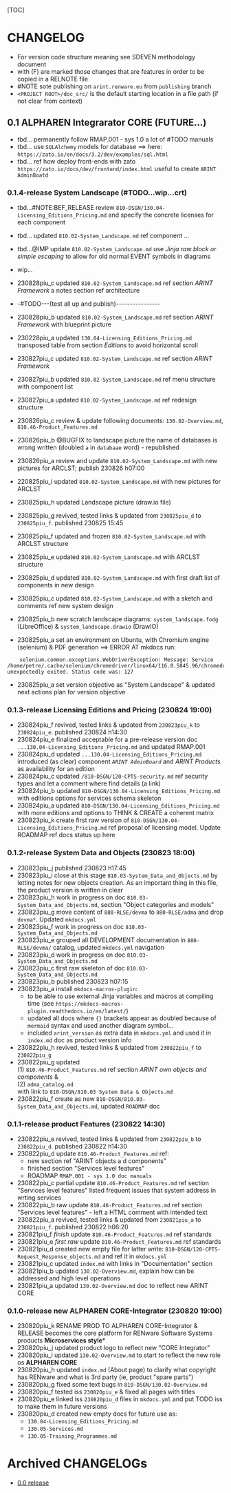 

[TOC]


# CHANGELOG

- For version code structure meaning see SDEVEN methodology document
- with (F) are marked those changes that are features in order to be copied in a RELNOTE file
- #NOTE sote publishing on `arint.renware.eu` from `publishing` branch
- `<PROJECT ROOT>/doc_src/` is the default starting location in a file path (if not clear from context)



## 0.1 ALPHAREN Integrarator CORE (FUTURE...)

* tbd... permanently follow RMAP.001 - sys 1.0 a lot of #TODO manuals
* tbd... use `SQLAlchemy` models for database ==> here: `https://zato.io/en/docs/3.2/dev/examples/sql.html`
* tbd... ref how deploy front-ends with zato `https://zato.io/docs/dev/frontend/index.html` useful to create `ARINT AdminBoatd`





### 0.1.4-release System Landscape (#TODO...wip...crt)

* tbd...#NOTE:BEF_RELEASE review `810-DSGN/130.04-Licensing_Editions_Pricing.md` and specify the concrete licenses for each component
* tbd... updated `810.02-System_Landscape.md` ref component ...
* tbd...@IMP update `810.02-System_Landscape.md` use _Jinja raw block or simple escaping_ to allow for old normal EVENT symbols in diagrams


* wip...

* 230828piu_c updated `810.02-System_Landscape.md` ref section _ARINT Framework_ a notes section ref architecture
* -#TODO---(test all up and publish)----------------

* 230828piu_b updated `810.02-System_Landscape.md` ref section _ARINT Framework_ with blueprint picture
* 230228piu_a updated `130.04-Licensing_Editions_Pricing.md` transposed table from section _Editions_ to avoid horizontal scroll
* 230827piu_c updated `810.02-System_Landscape.md` ref section _ARINT Framework_
* 230827piu_b updated `810.02-System_Landscape.md` ref menu structure with component list
* 230827piu_a updated `810.02-System_Landscape.md` ref redesign structure
* 230826piu_c review & update following documents: `130.02-Overview.md`, `810.46-Product_Features.md`
* 230826piu_b @BUGFIX to landscape picture the name of databases is wrong written (doubled `a` in `databaae` word) - republished
* 230826piu_a review and update `810.02-System_Landscape.md` with new pictures for ARCLST; publish 230826 h07:00
* 220825piu_i updated `810.02-System_Landscape.md` with new pictures for ARCLST
* 230825piu_h updated Landscape picture (draw.io file)
* 230825piu_g revived, tested links & updated from `230825piu_d` to `230825piu_f`. published 230825 15:45
* 230825piu_f updated and frozen `810.02-System_Landscape.md` with ARCLST structure
* 230825piu_e updated `810.02-System_Landscape.md` with ARCLST structure
* 230825piu_d updated `810.02-System_Landscape.md` with first draft list of components in new design
* 230825piu_c updated `810.02-System_Landscape.md` with a sketch and comments ref new system design
* 230825piu_b new scratch landscape diagrams: `system_landscape.fodg` (LibreOffice) & `system_landscape.drawio` (DrawIO)
* 230825piu_a set an environment on Ubuntu, with Chromium engine (selenium) & PDF generation ==> ERROR AT mkdocs run:
``` #NOTE here is the error raised:
    selenium.common.exceptions.WebDriverException: Message: Service /home/petre/.cache/selenium/chromedriver/linux64/116.0.5845.96/chromedriver unexpectedly exited. Status code was: 127
```
* 230825piu_a set version objective as "System Landscape" & updated next actions plan for version objective












### 0.1.3-release Licensing Editions and Pricing (230824 19:00)

* 230824piu_f revived, tested links & updated from `230823piu_k` to `230824piu_e`. published 230824 h14:30
* 230824piu_e finalized acceptable for a pre-release version doc `...130.04-Licensing_Editions_Pricing.md` and updated RMAP.001
* 230824piu_d updated `...130.04-Licensing_Editions_Pricing.md` introduced (as clear) component *`ARINT AdminBoard`* and *ARINT Products* as availability for an edition
* 230824piu_c updated `/810-DSGN/120-CPTS-security.md` ref security types and let a comment where find details (a link)
* 230824piu_b updated `810-DSGN/130.04-Licensing_Editions_Pricing.md` with editions options for services schema skeleton
* 230824piu_a updated `810-DSGN/130.04-Licensing_Editions_Pricing.md` with more editions and options to THINK & CREATE a coherent matrix
* 230823piu_k create first raw version of `810-DSGN/130.04-Licensing_Editions_Pricing.md` ref proposal of licensing model. Update ROADMAP ref docs status up here




### 0.1.2-release System Data and Objects (230823 18:00)

* 230823piu_j published 230823 h17:45
* 230823piu_i close at this stage  `810.03-System_Data_and_Objects.md` by letting notes for new objects creation. As an important thing in  this file, the product version is written in clear
* 230823piu_h work in progress on doc `810.03-System_Data_and_Objects.md`, section "Object categories and models"
* 230823piu_g move content of `880-RLSE/devma` to `880-RLSE/adma` and drop `devma*`. Updated `mkdocs.yml`
* 230823piu_f work in progress on doc `810.03-System_Data_and_Objects.md`
* 230823piu_e grouped all DEVELOPMENT documentation in `880-RLSE/devma/` catalog, updated `mkdocs.yml` navigation
* 230823piu_d work in progress on doc `810.03-System_Data_and_Objects.md`
* 230823piu_c first raw skeleton of doc `810.03-System_Data_and_Objects.md`
* 230823piu_b published 230823 h07:15
* 230823piu_a install `mkdocs-macros-plugin`:
    *  to be able to use external Jinja variables and macros at compiling time (see `https://mkdocs-macros-plugin.readthedocs.io/en/latest/`)
    *  updated all docs where `{}` brackets appear as doubled because of `mermaid` syntax and used another diagram symbol...
    *  included `arint_version` as extra data in `mkdocs.yml` and used it in `index.md` doc as product version info
* 230822piu_h revived, tested links & updated from `230822piu_f` to `230822piu_g`
* 230822piu_g updated<br>
    (1) `810.46-Product_Features.md` ref section _ARINT own objects and components_ &<br>
    (2) `adma_catalog.md`<br>
    with link to `810-DSGN/810.03 System Data & Objects.md`
* 230822piu_f create as new `810-DSGN/810.03-System_Data_and_Objects.md`, updated `ROADMAP` doc




### 0.1.1-release product Features (230822 14:30)

* 230822piu_e revived, tested links & updated from `230822piu_b` to `230822piu_d`. published 230822 h14:30
* 230822piu_d update `810.46-Product_Features.md` ref:
    * new section ref "ARINT objects a d components"
    * finished section "Services level features"
    * ROADMAP `RMAP.001 - sys 1.0 doc manuals`
* 230822piu_c partial update `810.46-Product_Features.md` ref section "Services level features" listed frequent issues that system address in wrting services
* 230822piu_b raw update `810.46-Product_Features.md` ref section "Services level features" - left a HTML comment with intended text
* 230822piu_a revived, tested links & updated from `230821piu_a` to `230821piu_f`. published 230822 h06:20
* 230821piu_f _finish_ update `810.46-Product_Features.md` ref standards
* 230821piu_e _first raw_ update `810.46-Product_Features.md` ref standards
* 230821piu_d created new empty file for latter write:  `810-DSGN/120-CPTS-Request_Response_objects.md` and ref it in `mkdocs.ynl`
* 230821piu_c updated `index.md` with links in "Documentation" section
* 230821piu_b updated `130.02-Overview.md`, explain how can be addressed and high level operations
* 230821piu_a updated `130.02-Overview.md` doc to reflect new ARINT CORE




### 0.1.0-release new ALPHAREN CORE-Integrator (230820 19:00)

* 230820piu_k RENAME PROD TO ALPHAREN CORE-Integrator & RELEASE becomes the core platform for RENware Software Systems products **Microservices style***
* 230820piu_j updated product logo to reflect new "CORE Integrator"
* 230820piu_i updated `130.02-Overview.md` to start to reflect the new role os **ALPHAREN CORE**
* 230820piu_h updated `index.md` (About page) to clarify what copyright has RENware and what is 3rd party (ie, product "spare parts")
* 230820piu_g fixed some text bugs in `810-DSGN/130.02-Overview.md`
* 230820piu_f tested iss `230820piu_e` & fixed all pages with titles
* 230820piu_e linked iss `230820piu_d` files in `mkdocs.yml` and put TODO iss to make them in future versions
* 230820piu_d created new empty docs for future use as:
    * `130.04-Licensing_Editions_Pricing.md`
    * `130.05-Services.md`
    * `130.05-Training_Programmes.md`










# Archived CHANGELOGs

* [0.0 release](version_history/CHANGELOG_v0.0.md)


